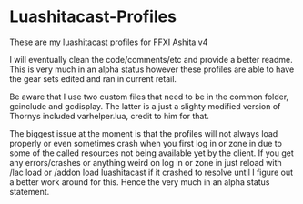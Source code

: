 # Luashitacast-Profiles
These are my luashitacast profiles for FFXI Ashita v4

I will eventually clean the code/comments/etc and provide a better readme. This is very much in an alpha status however these profiles are able to have the gear sets edited and ran in current retail.

Be aware that I use two custom files that need to be in the common folder, gcinclude and gcdisplay. The latter is a just a slighty modified version of Thornys included varhelper.lua, credit to him for that.

The biggest issue at the moment is that the profiles will not always load properly or even sometimes crash when you first log in or zone in due to some of the called resources not being available yet by the client. If you get any errors/crashes or anything weird on log in or zone in just reload with /lac load or /addon load luashitacast if it crashed to resolve until I figure out a better work around for this. Hence the very much in an alpha status statement.
